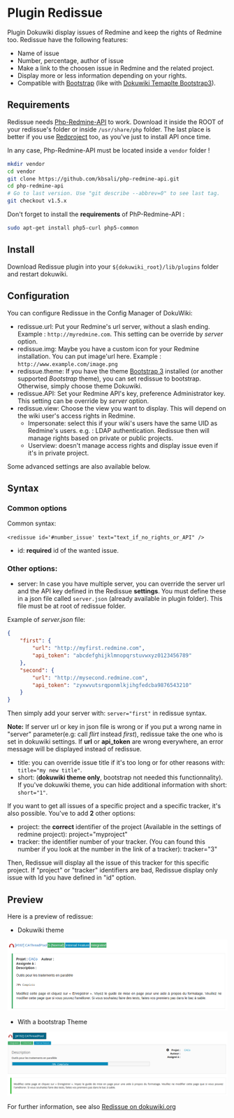 # Plugin Redissue

Plugin Dokuwiki display issues of Redmine and keep the rights of Redmine too. Redissue have the following features:

* Name of issue
* Number, percentage, author of issue
* Make a link to the choosen issue in Redmine and the related project.
* Display more or less information depending on your rights.
* Compatible with [Bootstrap](http://getbootstrap.com/) (like with [Dokuwiki Temaplte Bootstrap3](https://github.com/LotarProject/dokuwiki-template-bootstrap3/)).

## Requirements

Redissue needs [Php-Redmine-API](https://github.com/kbsali/php-redmine-api) to work. Download it inside the ROOT of your redissue's folder or inside ``/usr/share/php`` folder. The last place is better if you use [Redproject](https://www.dokuwiki.org/plugin:redissue) too, as you've just to install API once time.

In any case, Php-Redmine-API must be located inside a `vendor` folder !

```bash
mkdir vendor
cd vendor
git clone https://github.com/kbsali/php-redmine-api.git
cd php-redmine-api
# Go to last version. Use "git describe --abbrev=0" to see last tag.
git checkout v1.5.x
```

Don't forget to install the **requirements** of PhP-Redmine-API :

```bash
sudo apt-get install php5-curl php5-common
```

## Install

Download Redissue plugin into your ``${dokuwiki_root}/lib/plugins`` folder and restart dokuwiki.

## Configuration

You can configure Redissue in the Config Manager of DokuWiki:

* redissue.url: Put your Redmine's url server, without a slash ending. Example : ``http://myredmine.com``. This setting can be override by _server_ option.
* redissue.img: Maybe you have a custom icon for your Redmine installation. You can put image'url here. Example : ``http://www.example.com/image.png``
* redissue.theme: If you have the theme [Bootstrap 3](https://www.dokuwiki.org/template:bootstrap3) installed (or another supported _Bootstrap_ theme), you can set redissue to bootstrap. Otherwise, simply choose theme Dokuwiki.
* redissue.API: Set your Redmine API's key, preference Administrator key. This setting can be override by _server_ option.
* redissue.view: Choose the view you want to display. This will depend on the wiki user's access rights in Redmine.
  * Impersonate: select this if your wiki's users have the same UID as Redmine's users. e.g. : LDAP authentication. Redissue then will manage rights based on private or public projects.
  * Userview: doesn't manage access rights and display issue even if it's in private project.

Some advanced settings are also available below.

## Syntax

### Common options

Common syntax:

`<redissue id='#number_issue' text="text_if_no_rights_or_API" /> `

* id: **required** id of the wanted issue.

### Other options:

* server: In case you have multiple server, you can override the server url and the API key defined in the Redissue **settings**. You must define these in a json file called `server.json` (already available in plugin folder). This file must be at root of redissue folder.

Example of _server.json_ file:

```json
{
    "first": {
        "url": "http://myfirst.redmine.com",
        "api_token": "abcdefghijklmnopqrstuvwxyz0123456789"
    },
    "second": {
        "url": "http://mysecond.redmine.com",
        "api_token": "zyxwvutsrqponmlkjihgfedcba9876543210"
    }
}
```

Then simply add your server with: `server="first"` in redissue syntax.

**Note:** If server url or key in json file is wrong or if you put a wrong name in "server" parameter(e.g: call _flirt_ instead _first_), redissue take the one who is set in dokuwiki settings. If **url** or **api_token** are wrong everywhere, an error message will be displayed instead of redissue.

* title: you can override issue title if it's too long or for other reasons with: `title="my new title"`.
* short: (**dokuwiki theme only**, bootstrap not needed this functionnality). If you've dokuwiki theme, you can hide additional information with short: `short="1"`.

If you want to get all issues of a specific project and a specific tracker, it's also possible. You've to add **2** other options:

* project: the **correct** identifier of the project (Available in the settings of redmine project): project="myproject"
* tracker: the identifier number of your tracker. (You can found this number if you look at the number in the link of a tracker): tracker="3"

Then, Redissue will display all the issue of this tracker for this specific project. If "project" or "tracker" identifiers are bad, Redissue display only issue with Id you have defined in "id" option.

## Preview

Here is a preview of redissue:

* Dokuwiki theme

![Dokuwiki Theme](images/redissue_dokuwiki.png)

* With a bootstrap Theme

![Bootstrap Theme](images/redissue_bootstrap.png)

For further information, see also [Redissue on dokuwiki.org](https://www.dokuwiki.org/plugin:redissue)
